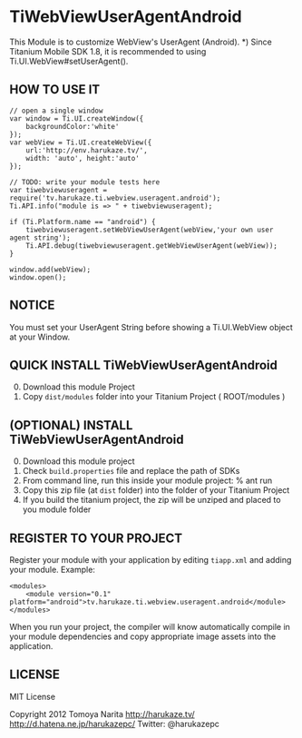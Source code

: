 TiWebViewUserAgentAndroid
===========================================

This Module  is to customize WebView's UserAgent (Android).
*) Since Titanium Mobile SDK 1.8, it is recommended to using Ti.UI.WebView#setUserAgent().

HOW TO USE IT
-----------------------------

	// open a single window
	var window = Ti.UI.createWindow({
		backgroundColor:'white'
	});
	var webView = Ti.UI.createWebView({
		url:'http://env.harukaze.tv/', 
		width: 'auto', height:'auto'
	});
	
	// TODO: write your module tests here
	var tiwebviewuseragent = require('tv.harukaze.ti.webview.useragent.android');
	Ti.API.info("module is => " + tiwebviewuseragent);
	
	if (Ti.Platform.name == "android") {
	    tiwebviewuseragent.setWebViewUserAgent(webView,'your own user agent string');
		Ti.API.debug(tiwebviewuseragent.getWebViewUserAgent(webView));
	}
	
	window.add(webView);
	window.open();
	
NOTICE
------

You must set your UserAgent String before showing a Ti.UI.WebView object at your Window.


QUICK INSTALL TiWebViewUserAgentAndroid
--------------------

0. Download this module Project
1. Copy `dist/modules` folder into your Titanium Project ( ROOT/modules )

(OPTIONAL) INSTALL TiWebViewUserAgentAndroid
--------------------

0. Download this module project
1. Check `build.properties` file and replace the path of SDKs
2. From command line, run this inside your module project:
	% ant run
3. Copy this zip file (at `dist` folder) into the folder of your Titanium Project
4. If you build the titanium project, the zip will be unziped and placed to you module folder


REGISTER TO YOUR PROJECT
---------------------

Register your module with your application by editing `tiapp.xml` and adding your module.
Example:

	<modules>
		<module version="0.1" platform="android">tv.harukaze.ti.webview.useragent.android</module>
	</modules>

When you run your project, the compiler will know automatically compile in your module
dependencies and copy appropriate image assets into the application.


LICENSE
---------------------
MIT License

Copyright 2012 Tomoya Narita 
http://harukaze.tv/
http://d.hatena.ne.jp/harukazepc/
Twitter: @harukazepc